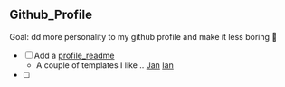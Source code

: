 ## Github_Profile
Goal: dd more personality to my github profile and make it less boring 🤠
- [ ] Add a [profile_readme](https://docs.github.com/en/account-and-profile/setting-up-and-managing-your-github-profile/customizing-your-profile/managing-your-profile-readme)
  - A couple of templates I like .. [Jan](https://github.com/jborchma) [Ian](https://github.com/ian-whitestone)
- [ ] 
